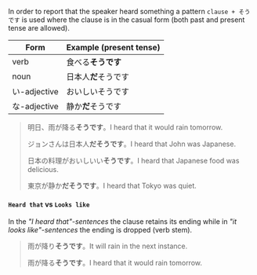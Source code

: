 In order to report that the speaker heard something a pattern `clause + そうです` is used where the clause is in the casual form (both past and present tense are allowed).

|Form|Example (present tense)|
|-|-|
|verb|食べる**そうです**|
|noun|日本人**だ**そうです|
|い-adjective|おいしいそうです|
|な-adjective|静か**だ**そうです|

>明日、雨が降る**そうです**。I heard that it would rain tomorrow.
>
>ジョンさんは日本人**だそうです**。I heard that John was Japanese.
>
>日本の料理がおいしいい**そうです**。I heard that Japanese food was delicious.
>
>東京が静か**だそうです**。I heard that Tokyo was quiet.

#### `Heard that` vs `Looks like`
In the *"I heard that"-sentences* the clause retains its ending while in *"it looks like"-sentences* the ending is dropped (verb stem).
>雨が降り**そうです**。It will rain in the next instance.
>
>雨が降る**そうです**。I heard that it would rain tomorrow.